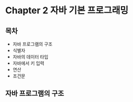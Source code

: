 # Chapter 2 자바 기본 프로그래밍



## 목차

- 자바 프로그램의 구조
- 식별자
- 자바의 데이터 타입
- 자바에서 키 입력
- 연산
- 조건문



## 자바 프로그램의 구조

